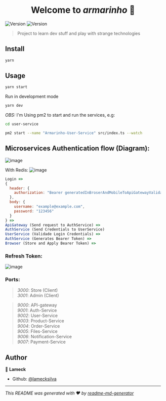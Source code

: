 <h1 align="center">Welcome to <i>armarinho</i> 👋</h1>
<p>
  <img alt="Version" src="https://img.shields.io/badge/version-0.1.0-blue.svg?cacheSeconds=2592000" />
  <img alt="Version" src="https://img.shields.io/badge/Micro Services-10-yellow.svg?cacheSeconds=2592000" />
  
</p>

> Project to learn dev stuff and play with strange technologies

## Install

```sh
yarn
```

## Usage

```sh
yarn start
```

Run in development mode

```sh
yarn dev
```

_OBS:_ I'm Using pm2 to start and run the services, e.g:

```sh
cd user-service

pm2 start --name "Armarinho-User-Service" src/index.ts --watch
```

## Microservices Authentication flow (Diagram):

![image](https://user-images.githubusercontent.com/31391753/62387716-c7b40700-b531-11e9-8984-ef26583eadb7.png)

With Redis:
![image](https://user-images.githubusercontent.com/31391753/66433211-38761480-e9f6-11e9-9fe4-591464eda743.png)

```js
Login =>
{
  header: {
    authorization: "Bearer generatedInBroserAndMobileToApiGatewayValidatesLoginOrigins"
  },
  body: {
    username: "example@example.com",
    password: "123456"
  }
} =>
ApiGateway (Send request to AuthService) =>
AuthService (Send Credentials to UserService)
UserService (Validade Login Credentials) =>
AuthService (Generates Bearer Token) =>
Browser (Store and Apply Bearer Token) =>
```

### Refresh Token:

![image](https://user-images.githubusercontent.com/31391753/62416542-1be2e800-b613-11e9-93ba-6ca67471bc0d.png)

### Ports:

> _3000_: Store (Client)  
> _3001_: Admin (Client)

> _9000_: API-gateway  
> _9001_: Auth-Service  
> _9002_: User-Service  
> _9003_: Product-Service  
> _9004_: Order-Service  
> _9005_: Files-Service  
> _9006_: Notification-Service  
> _9007_: Payment-Service

## Author

👤 **Lameck**

- Github: [@lamecksilva](https://github.com/lamecksilva)

---

_This README was generated with ❤️ by [readme-md-generator](https://github.com/kefranabg/readme-md-generator)_

